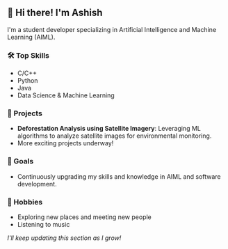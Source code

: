 ## 👋 Hi there! I'm Ashish

I'm a student developer specializing in Artificial Intelligence and Machine Learning (AIML).

### 🛠️ Top Skills
- C/C++
- Python
- Java
- Data Science & Machine Learning

### 🚀 Projects
- **Deforestation Analysis using Satellite Imagery**: Leveraging ML algorithms to analyze satellite images for environmental monitoring.
- More exciting projects underway!

### 🎯 Goals
- Continuously upgrading my skills and knowledge in AIML and software development.

### 🎵 Hobbies
- Exploring new places and meeting new people
- Listening to music

*I'll keep updating this section as I grow!*
